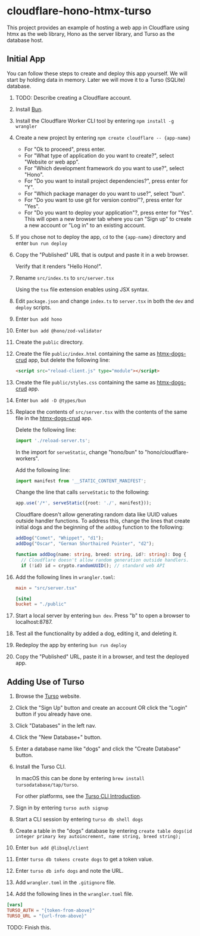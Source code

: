 # cloudflare-hono-htmx-turso

This project provides an example of hosting a web app in Cloudflare
using htmx as the web library, Hono as the server library,
and Turso as the database host.

## Initial App

You can follow these steps to create and deploy this app yourself.
We will start by holding data in memory.
Later we will move it to a Turso (SQLite) database.

1. TODO: Describe creating a Cloudflare account.

1. Install <a href="https://bun.sh" target="_blank">Bun</a>.

1. Install the Cloudflare Worker CLI tool by entering
   `npm install -g wrangler`

1. Create a new project by entering `npm create cloudflare -- {app-name}`

   - For "Ok to proceed", press enter.
   - For "What type of application do you want to create?",
     select "Website or web app".
   - For "Which development framework do you want to use?",
     select "Hono".
   - For "Do you want to install project dependencies?", press enter for "Y".
   - For "Which package manager do you want to use?", select "bun".
   - For "Do you want to use git for version control"?, press enter for "Yes".
   - For "Do you want to deploy your application"?, press enter for "Yes".
     This will open a new browser tab where you can
     "Sign up" to create a new account or "Log in" to an existing account.

1. If you chose not to deploy the app,
   `cd` to the `{app-name}` directory and enter `bun run deploy`

1. Copy the "Published" URL that is output and paste it in a web browser.

   Verify that it renders "Hello Hono!".

1. Rename `src/index.ts` to `src/server.tsx`

   Using the `tsx` file extension enables using JSX syntax.

1. Edit `package.json` and change `index.ts` to `server.tsx`
   in both the `dev` and `deploy` scripts.

1. Enter `bun add hono`

1. Enter `bun add @hono/zod-validator`

1. Create the `public` directory.

1. Create the file `public/index.html` containing the same as
   [htmx-dogs-crud](https://github.com/mvolkmann/htmx-examples/blob/main/htmx-dogs-crud) app,
   but delete the following line:

   ```html
   <script src="reload-client.js" type="module"></script>
   ```

1. Create the file `public/styles.css` containing the same as
   [htmx-dogs-crud](https://github.com/mvolkmann/htmx-examples/blob/main/htmx-dogs-crud) app.

1. Enter `bun add -D @types/bun`

1. Replace the contents of `src/server.tsx` with the contents of the same file in the
   [htmx-dogs-crud](https://github.com/mvolkmann/htmx-examples/blob/main/htmx-dogs-crud) app.

   Delete the following line:

   ```ts
   import './reload-server.ts';
   ```

   In the import for `serveStatic`,
   change "hono/bun" to "hono/cloudflare-workers".

   Add the following line:

   ```ts
   import manifest from '__STATIC_CONTENT_MANIFEST';
   ```

   Change the line that calls `serveStatic` to the following:

   ```ts
   app.use('/*', serveStatic({root: './', manifest}));
   ```

   Cloudflare doesn't allow generating random data like UUID values
   outside handler functions.
   To address this, change the lines that create initial dogs and
   the beginning of the `addDog` function to the following:

   ```ts
   addDog("Comet", "Whippet", "d1");
   addDog("Oscar", "German Shorthaired Pointer", "d2");

   function addDog(name: string, breed: string, id?: string): Dog {
     // Cloudflare doesn't allow random generation outside handlers.
     if (!id) id = crypto.randomUUID(); // standard web API
   ```

1. Add the following lines in `wrangler.toml`:

   ```toml
   main = "src/server.tsx"

   [site]
   bucket = "./public"
   ```

1. Start a local server by entering `bun dev`.
   Press "b" to open a browser to localhost:8787.

1. Test all the functionality by added a dog, editing it, and deleting it.

1. Redeploy the app by entering `bun run deploy`

1. Copy the "Published" URL, paste it in a browser, and test the deployed app.

## Adding Use of Turso

1. Browse the [Turso](https://turso.tech) website.

1. Click the "Sign Up" button and create an account
   OR click the "Login" button if you already have one.

1. Click "Databases" in the left nav.

1. Click the "New Database+" button.

1. Enter a database name like "dogs" and click the "Create Database" button.

1. Install the Turso CLI.

   In macOS this can be done by entering
   `brew install tursodatabase/tap/turso`.

   For other platforms, see the
   [Turso CLI Introduction](https://docs.turso.tech/cli).

1. Sign in by entering `turso auth signup`

1. Start a CLI session by entering `turso db shell dogs`

1. Create a table in the "dogs" database by entering
   `create table dogs(id integer primary key autoincrement, name string, breed string);`

1. Enter `bun add @libsql/client`

1. Enter `turso db tokens create dogs` to get a token value.

1. Enter `turso db info dogs` and note the URL.

1. Add `wrangler.toml` in the `.gitignore` file.
1. Add the following lines in the `wrangler.toml` file.

```toml
[vars]
TURSO_AUTH = "{token-from-above}"
TURSO_URL = "{url-from-above}"
```

TODO: Finish this.
